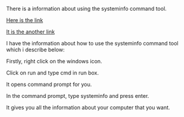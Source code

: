There is a information about using the systeminfo command tool.

[Here is the link](https://www.colorconsole.de/console/en/158.htm)

[It is the another link](https://www.dell.com/support/kbdoc/en-ca/000284775/how-to-use-the-systeminfo-command-to-obtain-configuration-information)

I have the information about how to use the systeminfo command tool which i describe below:

Firstly, right click on the windows icon.

Click on run and type cmd in run box.

It opens command prompt for you.

In the command prompt, type systeminfo and press enter.

It gives you all the information about your computer that you want.

